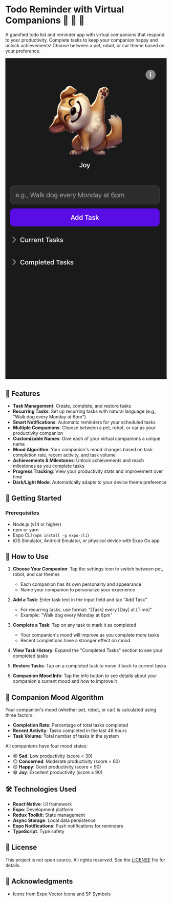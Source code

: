 # Todo Reminder with Virtual Companions 🐾 🤖 🚗

A gamified todo list and reminder app with virtual companions that respond to your productivity. Complete tasks to keep your companion happy and unlock achievements! Choose between a pet, robot, or car theme based on your preference.

![Todo Reminder App Screenshot](./assets/screenshots/app-preview.png)

## 🌟 Features

- **Task Management**: Create, complete, and restore tasks
- **Recurring Tasks**: Set up recurring tasks with natural language (e.g., "Walk dog every Monday at 6pm")
- **Smart Notifications**: Automatic reminders for your scheduled tasks
- **Multiple Companions**: Choose between a pet, robot, or car as your productivity companion
- **Customizable Names**: Give each of your virtual companions a unique name
- **Mood Algorithm**: Your companion's mood changes based on task completion rate, recent activity, and task volume
- **Achievements & Milestones**: Unlock achievements and reach milestones as you complete tasks
- **Progress Tracking**: View your productivity stats and improvement over time
- **Dark/Light Mode**: Automatically adapts to your device theme preference

## 🚀 Getting Started

### Prerequisites

- Node.js (v14 or higher)
- npm or yarn
- Expo CLI (`npm install -g expo-cli`)
- iOS Simulator, Android Emulator, or physical device with Expo Go app

## 📱 How to Use

1. **Choose Your Companion**: Tap the settings icon to switch between pet, robot, and car themes
   - Each companion has its own personality and appearance
   - Name your companion to personalize your experience

2. **Add a Task**: Enter task text in the input field and tap "Add Task"
   - For recurring tasks, use format: "[Task] every [Day] at [Time]"
   - Example: "Walk dog every Monday at 6pm"

3. **Complete a Task**: Tap on any task to mark it as completed
   - Your companion's mood will improve as you complete more tasks
   - Recent completions have a stronger effect on mood

4. **View Task History**: Expand the "Completed Tasks" section to see your completed tasks

5. **Restore Tasks**: Tap on a completed task to move it back to current tasks

6. **Companion Mood Info**: Tap the info button to see details about your companion's current mood and how to improve it

## 🧠 Companion Mood Algorithm

Your companion's mood (whether pet, robot, or car) is calculated using three factors:
- **Completion Rate**: Percentage of total tasks completed
- **Recent Activity**: Tasks completed in the last 48 hours
- **Task Volume**: Total number of tasks in the system

All companions have four mood states:
- 😢 **Sad**: Low productivity (score < 30)
- 😐 **Concerned**: Moderate productivity (score < 60)
- 😊 **Happy**: Good productivity (score < 90)
- 😁 **Joy**: Excellent productivity (score ≥ 90)

## 🛠️ Technologies Used

- **React Native**: UI framework
- **Expo**: Development platform
- **Redux Toolkit**: State management
- **Async Storage**: Local data persistence
- **Expo Notifications**: Push notifications for reminders
- **TypeScript**: Type safety

## 📝 License

This project is not open source. All rights reserved. See the [LICENSE](LICENSE) file for details.

## 🙏 Acknowledgments

- Icons from Expo Vector Icons and SF Symbols